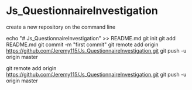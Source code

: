 # Js_QuestionnaireInvestigation


create a new repository on the command line

echo "# Js_QuestionnaireInvestigation" >> README.md
git init
git add README.md
git commit -m "first commit"
git remote add origin https://github.com/Jeremy115/Js_QuestionnaireInvestigation.git
git push -u origin master



git remote add origin https://github.com/Jeremy115/Js_QuestionnaireInvestigation.git
git push -u origin master
